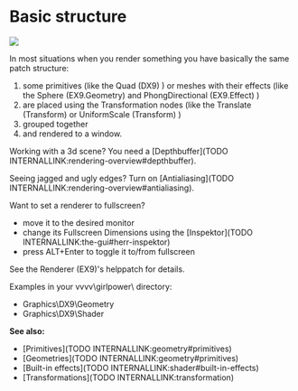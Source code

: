 # Basic structure


![](~/img/Basics2.png "")   



In most situations when you render something you have basically the same patch structure:  

1. some primitives (like the <span class="node">Quad (DX9)</span> ) or meshes with their effects (like the <span class="node">Sphere (EX9.Geometry)</span> and <span class="node">PhongDirectional (EX9.Effect)</span> ) 
1. are placed using the Transformation nodes (like the <span class="node">Translate (Transform)</span> or <span class="node">UniformScale (Transform)</span> ) 
1. grouped together 
1. and rendered to a window.

Working with a 3d scene? You need a [Depthbuffer](TODO INTERNALLINK:rendering-overview#depthbuffer).  

Seeing jagged and ugly edges? Turn on [Antialiasing](TODO INTERNALLINK:rendering-overview#antialiasing).  

Want to set a renderer to fullscreen?  
* move it to the desired monitor  
* change its <span class="pin">Fullscreen Dimensions</span> using the [Inspektor](TODO INTERNALLINK:the-gui#herr-inspektor)  
* press ALT+Enter to toggle it to/from fullscreen  

See the Renderer (EX9)'s helppatch for details.  

Examples in your vvvv\girlpower\ directory:  
* Graphics\DX9\Geometry  
* Graphics\DX9\Shader  

**See also:**  
* [Primitives](TODO INTERNALLINK:geometry#primitives)  
* [Geometries](TODO INTERNALLINK:geometry#primitives)  
* [Built-in effects](TODO INTERNALLINK:shader#built-in-effects)  
* [Transformations](TODO INTERNALLINK:transformation)  




